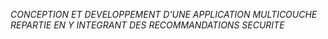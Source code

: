 *<p>CONCEPTION ET DEVELOPPEMENT D'UNE APPLICATION MULTICOUCHE REPARTIE EN Y INTEGRANT DES RECOMMANDATIONS SECURITE </p>*
